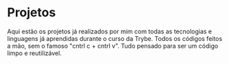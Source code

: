 # Projetos
Aqui estão os projetos já realizados por mim com todas as tecnologias e linguagens já aprendidas durante o curso da Trybe. Todos os códigos feitos a mão, sem o famoso "cntrl c + cntrl v". Tudo pensado para ser um código limpo e reutilizável.
